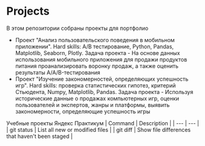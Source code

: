 # Projects
В этом репозитории собраны проекты для портфолио

* Проект "Анализ пользовательского поведения в мобильном приложении". Hard skills: А/В тестирование, Python, Pandas, Matplotlib, Seaborn, Plotly. Задача проекта - На основе данных использования мобильного приложения для продажи продуктов питания проанализировать воронку продаж, а также оценить результаты A/A/B-тестирования  
* Проект "Изучение закономерностей, определяющих успешность игр". Hard skills: проверка статистических гипотез, критерий Стьюдента, Numpy, Matplotlib, Pandas. Задача проекта - Используя исторические данные о продажах компьютерных игр, оценки пользователей и экспертов, жанры и платформы, выявить закономерности, определяющие успешность игры 

Учебные проекты Яндекс Практикум
| Command | Description |
| --- | --- |
| git status | List all new or modified files |
| git diff | Show file differences that haven't been staged |
